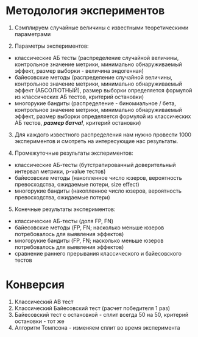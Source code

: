 # Методология экспериментов

1. Сэмплируем случайные величины с известными теоретическими параметрами

2. Параметры экспериментов:
- классические АБ тесты 
(распределение случайной величины, контрольное значение метрики, 
минимально обнаруживаемый эффект, размер выборки - величина эндогенная)
- байесовские методы (распределение случайной величины, 
контрольное значение метрики, минимально обнаруживаемый эффект (АБСОЛЮТНЫЙ),
размер выборки определяется формулой из классических АБ тестов,
критерий остановки)
- многорукие бандиты (распределение - биномиальное / бета, контрольное значение метрики,
минимально обнаруживаемый эффект, размер выборки определяется формулой из классических АБ тестов,
***размер батча!***, критерий остановки)

3. Для каждого известного распределения нам нужно провести 1000 экспериментов и смотреть на 
интересующие нас результаты.

4. Промежуточные результаты экспериментов:
- классические АБ-тесты (бутстрапированный доверительный интервал метрики, p-value тестов)
- байесовские методы (накопленное число юзеров, вероятность превосходства, 
ожидаемые потери, size effect)
- многорукие бандиты (накопленное число юзеров, вероятность превосходства, ожидаемые потери)

5. Конечные результаты экспериментов:
- классические АБ-тесты (доля FP, FN)
- байесовские методы (FP, FN; насколько меньше юзеров потребовалось для выявления эффектов)
- многорукие бандиты (FP, FN; насколько меньше юзеров потребовалось для выявления эффектов)
- сравнение раннего прерывания классического и байесовского тестов


# Конверсия 

1. Классический AB тест
2. Классический Байесовский тест (расчет победителя 1 раз)
3. Байесовский тест с остановкой - сплит всегда 50 на 50, 
критерий остановки - тот же
4. Алгоритм Томпсона - изменяем сплит во время эксперимента

